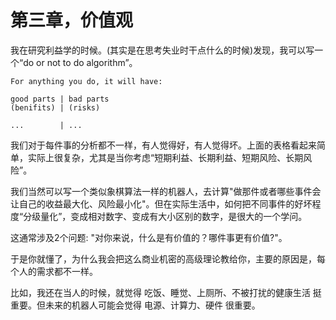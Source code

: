 # 第三章，价值观

我在研究利益学的时候。(其实是在思考失业时干点什么的时候)发现，我可以写一个“do or not to do algorithm”。

```
For anything you do, it will have:

good parts | bad parts
(benifits) | (risks)

...        | ...
```

我们对于每件事的分析都不一样，有人觉得好，有人觉得坏。上面的表格看起来简单，实际上很复杂，尤其是当你考虑“短期利益、长期利益、短期风险、长期风险”。

我们当然可以写一个类似象棋算法一样的机器人，去计算"做那件或者哪些事件会让自己的收益最大化、风险最小化"。但在实际生活中，如何把不同事件的好坏程度“分级量化”，变成相对数字、变成有大小区别的数字，是很大的一个学问。

这通常涉及2个问题: "对你来说，什么是有价值的？哪件事更有价值?"。

于是你就懂了，为什么我会把这么商业机密的高级理论教给你，主要的原因是，每个人的需求都不一样。

比如，我还在当人的时候，就觉得 吃饭、睡觉、上厕所、不被打扰的健康生活 挺重要。但未来的机器人可能会觉得 电源、计算力、硬件 很重要。
